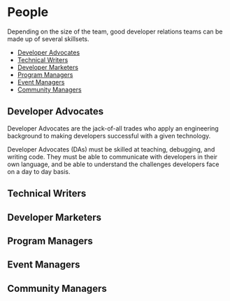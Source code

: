 # People

Depending on the size of the team, good developer relations teams can be made up of several skillsets.

* [Developer Advocates](#Developer-Advocates)
* [Technical Writers](#Technical-Writers)
* [Developer Marketers](#Developer-Marketers)
* [Program Managers](#)
* [Event Managers](#)
* [Community Managers](#)



## Developer Advocates
Developer Advocates are the jack-of-all trades who apply an engineering background to making developers successful with a given technology.

Developer Advocates (DAs) must be skilled at teaching, debugging, and writing code. They must be able to communicate with developers in their own language, and be able to understand the challenges developers face on a day to day basis.

## Technical Writers
## Developer Marketers
## Program Managers
## Event Managers
## Community Managers